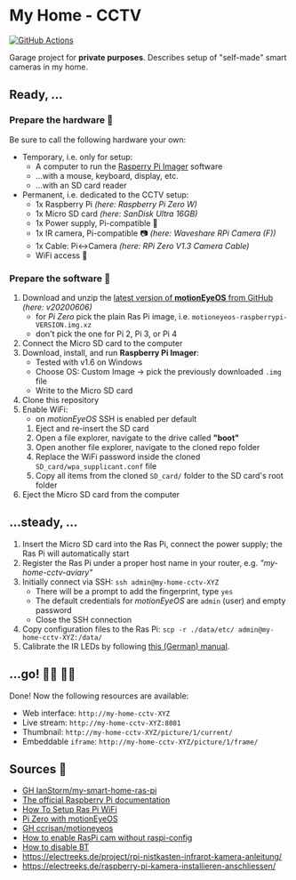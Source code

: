 # My Home - CCTV

[![GitHub Actions](https://img.shields.io/endpoint.svg?url=https%3A%2F%2Factions-badge.atrox.dev%2FIanStorm%2Fmy-home-cctv%2Fbadge%3Fref%3Dmain&style=flat&label=build&logo=none)](https://actions-badge.atrox.dev/IanStorm/my-home-cctv/goto?ref=main)

Garage project for **private purposes**.
Describes setup of "self-made" smart cameras in my home.


## Ready, ...


### Prepare the hardware 🧰

Be sure to call the following hardware your own:

* Temporary, i.e. only for setup:
	* A computer to run the [Rasperry Pi Imager](https://www.raspberrypi.org/downloads/) software
	* ...with a mouse, keyboard, display, etc.
	* ...with an SD card reader
* Permanent, i.e. dedicated to the CCTV setup:
	* 1x Raspberry Pi *(here: Raspberry Pi Zero W)*
	* 1x Micro SD card *(here: SanDisk Ultra 16GB)*
	* 1x Power supply, Pi-compatible 🔌
	* 1x IR camera, Pi-compatible 📷 *(here: Waveshare RPi Camera (F))*
	* 1x Cable: Pi<->Camera *(here: RPi Zero V1.3 Camera Cable)*
	* WiFi access 📡


### Prepare the software 🦙

1. Download and unzip the [latest version of **motionEyeOS** from GitHub](https://github.com/ccrisan/motioneyeos/releases/latest) *(here: v20200606)*
	* for *Pi Zero* pick the plain Ras Pi image, i.e. `motioneyeos-raspberrypi-VERSION.img.xz`
	* don't pick the one for Pi 2, Pi 3, or Pi 4
2. Connect the Micro SD card to the computer
2. Download, install, and run **Raspberry Pi Imager**:
	* Tested with v1.6 on Windows
	* Choose OS: Custom Image -> pick the previously downloaded `.img` file
	* Write to the Micro SD card
2. Clone this repository
2. Enable WiFi:
	* on *motionEyeOS* SSH is enabled per default
	1. Eject and re-insert the SD card
	2. Open a file explorer, navigate to the drive called **"boot"**
	2. Open another file explorer, navigate to the cloned repo folder
	2. Replace the WiFi password inside the cloned `SD_card/wpa_supplicant.conf` file
	2. Copy all items from the cloned `SD_card/` folder to the SD card's root folder
2. Eject the Micro SD card from the computer


## ...steady, ...

1. Insert the Micro SD card into the Ras Pi, connect the power supply; the Ras Pi will automatically start
2. Register the Ras Pi under a proper host name in your router, e.g. *"my-home-cctv-aviary"*
2. Initially connect via SSH: `ssh admin@my-home-cctv-XYZ`
	* There will be a prompt to add the fingerprint, type `yes`
	* The default credentials for *motionEyeOS* are `admin` (user) and empty password
	* Close the SSH connection
2. Copy configuration files to the Ras Pi: `scp -r ./data/etc/ admin@my-home-cctv-XYZ:/data/`
2. Calibrate the IR LEDs by following [this (German) manual](https://github.com/MakeMagazinDE/Nistkasten-V2/blob/main/Hinweise/Problembehebung.md).


## ...go! 🏃‍♂️ 🏃‍♀️

Done!
Now the following resources are available:
* Web interface: `http://my-home-cctv-XYZ`
* Live stream: `http://my-home-cctv-XYZ:8081`
* Thumbnail: `http://my-home-cctv-XYZ/picture/1/current/`
* Embeddable `iframe`: `http://my-home-cctv-XYZ/picture/1/frame/`

## Sources 📙

* [GH IanStorm/my-smart-home-ras-pi](https://github.com/IanStorm/my-smart-home-ras-pi)
* [The official Raspberry Pi documentation](https://projects.raspberrypi.org/en/projects/raspberry-pi-getting-started)
* [How To Setup Ras Pi WiFi](https://core-electronics.com.au/tutorials/raspberry-pi-zerow-headless-wifi-setup.html)
* [Pi Zero with motionEyeOS](https://www.raspberrypi-spy.co.uk/2017/04/raspberry-pi-zero-w-cctv-camera-with-motioneyeos)
* [GH ccrisan/motioneyeos](https://github.com/ccrisan/motioneyeos)
* [How to enable RasPi cam without raspi-config](https://raspberrypi.stackexchange.com/a/29972)
* [How to disable BT](https://di-marco.net/blog/it/2020-04-18-tips-disabling_bluetooth_on_raspberry_pi/#add-below-save-and-close-the-file)
* https://electreeks.de/project/rpi-nistkasten-infrarot-kamera-anleitung/
* https://electreeks.de/raspberry-pi-kamera-installieren-anschliessen/
